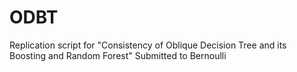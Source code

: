 # ODBT
 Replication script for "Consistency of Oblique Decision Tree and its Boosting and Random Forest" Submitted to Bernoulli
